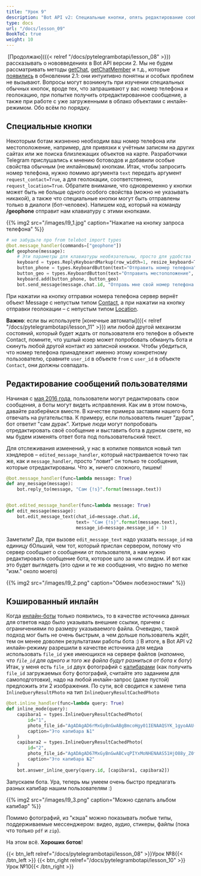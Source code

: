 ```yaml
---
title: "Урок 9"
description: "Bot API v2: Специальные кнопки, опять редактирование сообщений, кэшированный инлайн"
type: docs
url: "/docs/lesson_09"
BookToC: true
weight: 10
---
```

⁠
[Продолжаю]({{< relref "/docs/pytelegrambotapi/lesson_08" >}}) рассказывать о нововведениях в Bot API версии 2. Мы не будем рассматривать методы [getChat](https://core.telegram.org/bots/api#getchat), [getChatMember](https://core.telegram.org/bots/api#getchatmember) и т.д., которые [появились](https://core.telegram.org/bots/api#recent-changes) в обновлении 2.1: они интуитивно понятны и особых проблем не вызывают. Вопросы могут возникнуть при изучении специальных обычных кнопок, вроде тех, что запрашивают у вас номер телефона и геолокацию, при попытке получить отредактированное сообщение, а также при работе с уже загруженными в облако объектами с инлайн-режимом. Обо всём по порядку.

## Специальные кнопки
Некоторым ботам жизненно необходим ваш номер телефона или местоположение, например, для привязки к учётным записям на других сайтах или же поиска близлежащих объектов на карте. Разработчики Telegram прислушались к мнению ботоводов и добавили особые свойства обычным (не инлайновым) кнопкам. Итак, чтобы запросить номер телефона, нужно помимо аргумента `text` передать аргумент `request_contact=True`, а для геолокации, соответственно, `request_location=True`. Обратите внимание, что одновременно у кнопки может быть не больше одного особого свойства (можно не указывать никакой), а также что специальные кнопки могут быть отправлены только в диалоги (бот-человек). Напишем код, который на команду **/geophone** отправит нам клавиатуру с этими кнопками.

{{% img2 src="/images/l9_1.jpg" caption="Нажатие на кнопку запроса телефона" %}}

```python
# не забудьте про from telebot import types
@bot.message_handler(commands=["geophone"])
def geophone(message):
    # Эти параметры для клавиатуры необязательны, просто для удобства
    keyboard = types.ReplyKeyboardMarkup(row_width=1, resize_keyboard=True)
    button_phone = types.KeyboardButton(text="Отправить номер телефона", request_contact=True)
    button_geo = types.KeyboardButton(text="Отправить местоположение", request_location=True)
    keyboard.add(button_phone, button_geo)
    bot.send_message(message.chat.id, "Отправь мне свой номер телефона или поделись местоположением, жалкий человечишка!", reply_markup=keyboard)
```

При нажатии на кнопку отправки номера телефона сервер вернёт объект Message с непустым типом [Contact](https://core.telegram.org/bots/api#contact), а при нажатии на кнопку отправки геолокации – с непустым типом [Location](https://core.telegram.org/bots/api#location).

**Важно**: если вы используете [конечные автоматы]({{< relref "/docs/pytelegrambotapi/lesson_11" >}}) или любой другой механизм состояний, который будет ждать от пользователя его телефон в объекте Contact, помните, что ушлый юзер может попробовать обмануть бота и скинуть любой другой контакт из записной книжки. Чтобы убедиться, что номер телефона принадлежит именно этому конкретному пользователю, сравните `user_id` в объекте `from` с `user_id` в объекте `Contact`, они должны совпадать.

## Редактирование сообщений пользователями
Начиная с [мая 2016 года](https://telegram.org/blog/edit), пользователи могут редактировать свои сообщения, а боты могут видеть исправления. Как им в этом помочь, давайте разберёмся вместе. В качестве примера заставим нашего бота отвечать на ругательства. К примеру, если пользователь пишет "дурак", бот ответит "сам дурак". Хитрые люди могут попробовать отредактировать своё сообщение и выставить бота в дурном свете, но мы будем изменять ответ бота под пользовательский текст.

Для отслеживания изменений, у нас в копилке появился новый тип хэндлеров – `edited_message_handler`, который настраивается точно так же, как и `message_handler`, просто "ловит" он только те сообщения, которые отредактированы. Что ж, ничего сложного, пишем!

```python
@bot.message_handler(func=lambda message: True)
def any_message(message):
    bot.reply_to(message, "Сам {!s}".format(message.text))


@bot.edited_message_handler(func=lambda message: True)
def edit_message(message):
    bot.edit_message_text(chat_id=message.chat.id,
                          text= "Сам {!s}".format(message.text),
                          message_id=message.message_id + 1)
```

Заметили? Да, при вызове `edit_message_text` надо указать `message_id` на единицу бОльший, чем тот, который прислан сервером, потому что сервер сообщает о сообщении от пользователя, а нам нужно редактировать сообщение бота, которое шло за ним следом. И вот как это будет выглядеть (это одни и те же сообщения, что видно по метке "изм." около моего)

{{% img2 src="/images/l9_2.png" caption="Обмен любезностями" %}}

## Кэшированный инлайн
Когда [инлайн-боты](https://core.telegram.org/bots/inline) только появились, то в качестве источника данных для ответов надо было указывать внешние ссылки, причем с ограничениями по размеру указываемого файла. Очевидно, такой подход мог быть не очень быстрым, а чем дольше пользователь ждёт, тем он менее доволен результатами работы бота :) В итоге, в Bot API v2 инлайн-режиму разрешили в качестве источника для медиа использовать `file_id` уже имеющихся на сервере файлов (_напомню, что `file_id` для одного и того же файла будут разниться от бота к боту_) Итак, у меня есть `file_id` двух фотографий с [капибарами](https://ru.wikipedia.org/wiki/Капибара) (как получить `file_id` загружаемых боту фотографий, считайте это заданием для самоподготовки), надо на любой инлайн-запрос (даже пустой) предложить эти 2 изображения. По сути, всё сводится к замене типа `InlineQueryResultPhoto` на тип `InlineQueryResultCachedPhoto`

```python
@bot.inline_handler(func=lambda query: True)
def inline_mode(query):
    capibara1 = types.InlineQueryResultCachedPhoto(
        id="1",
        photo_file_id="AgADAgAD6rMxGyBnGwABgBmcoHgy01IENAAQSYK_1gyoAAU-5aQACAg",
        caption="Это капибара №1"
    )
    capibara2 = types.InlineQueryResultCachedPhoto(
        id="2",
        photo_file_id="AgADAgAD67MxGyBnGwABCvqPIYxMoNHENAAS51HjO88y_Z0ffAQABAg",
        caption="Это капибара №2"
    )
    bot.answer_inline_query(query.id, [capibara1, capibara2])
```

Запускаем бота. Ура, теперь мы умеем очень быстро предлагать разных капибар нашим пользователям :)

{{% img2 src="/images/l9_3.png" caption="Можно сделать альбом капибар" %}}

Помимо фотографий, из "кэша" можно показывать любые типы, поддерживаемые мессенджером: видео, аудио, стикеры, файлы (пока что только `pdf` и `zip`).

На этом всё. **Хороших ботов**!

{{< btn_left relref="/docs/pytelegrambotapi/lesson_08" >}}Урок №8{{< /btn_left >}}
{{< btn_right relref="/docs/pytelegrambotapi/lesson_10" >}}Урок №10{{< /btn_right >}}